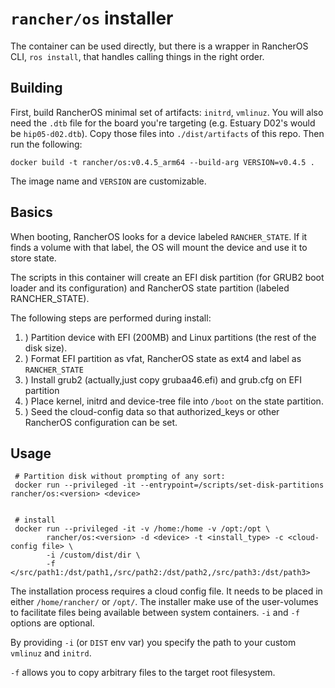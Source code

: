 
# `rancher/os` installer

The container can be used directly, but there is a wrapper in RancherOS CLI, `ros install`, that handles calling things in the right order.

## Building

First, build RancherOS minimal set of artifacts: `initrd`, `vmlinuz`. You will also need the `.dtb` file for the board you're targeting (e.g. Estuary D02's would be `hip05-d02.dtb`). Copy those files into `./dist/artifacts` of this repo. Then run the following:

```
docker build -t rancher/os:v0.4.5_arm64 --build-arg VERSION=v0.4.5 .
```

The image name and `VERSION` are customizable.

## Basics

When booting, RancherOS looks for a device labeled `RANCHER_STATE`. If it finds a volume with that label, the OS will mount the device and use it to store state.

The scripts in this container will create an EFI disk partition (for GRUB2 boot loader and its configuration) and RancherOS state partition (labeled RANCHER_STATE).

The following steps are performed during install:

1. ) Partition device with EFI (200MB) and Linux partitions (the rest of the disk size).
2. ) Format EFI partition as vfat, RancherOS state as ext4 and label as `RANCHER_STATE`
3. ) Install grub2 (actually,just copy grubaa46.efi) and grub.cfg on EFI partition
4. ) Place kernel, initrd and device-tree file into `/boot` on the state partition.
5. ) Seed the cloud-config data so that authorized_keys or other RancherOS configuration can be set.


## Usage

```
 # Partition disk without prompting of any sort:
 docker run --privileged -it --entrypoint=/scripts/set-disk-partitions rancher/os:<version> <device>


 # install 
 docker run --privileged -it -v /home:/home -v /opt:/opt \
        rancher/os:<version> -d <device> -t <install_type> -c <cloud-config file> \
        -i /custom/dist/dir \
        -f </src/path1:/dst/path1,/src/path2:/dst/path2,/src/path3:/dst/path3>
```

The installation process requires a cloud config file. It needs to be placed in either `/home/rancher/` or `/opt/`. The installer make use of the user-volumes to facilitate files being available between system containers. `-i` and `-f` options are optional. 

By providing `-i` (or `DIST` env var) you specify the path to your custom `vmlinuz` and `initrd`. 
  
`-f` allows you to copy arbitrary files to the target root filesystem.

